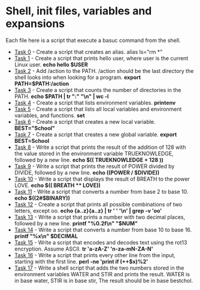 # Shell, init files, variables and expansions
Each file here is a script that execute a basuc command from the shell. 

* [Task 0](./0-alias) - Create a script that creates an alias. alias  ls="rm *"
* [Task 1](./1-hello_you) - Create a script that prints hello user, where user is the current Linux user. **echo hello $USER**
* [Task 2](./2-path) - Add /action to the PATH. /action should be the last directory the shell looks into when looking for a program. **export PATH=$PATH:/action**
* [Task 3](./3-paths) - Create a script that counts the number of directories in the PATH. **echo $PATH | tr ":" "\n" | wc -l**
* [Task 4](./4-global_variables) - Create a script that lists environment variables. **printenv**
* [Task 5](./5-local_variables) - Create a script that lists all local variables and environment variables, and functions. **set**
* [Task 6](./6-create_local_variable) - Create a script that creates a new local variable. **BEST="School"**
* [Task 7](./7-create_global_variable) - Create a script that creates a new global variable. **export BEST=School**
* [Task 8](./8-true_knowledge) - Write a script that prints the result of the addition of 128 with the value stored in the environment variable TRUEKNOWLEDGE, followed by a new line. **echo $(( TRUEKNOWLEDGE + 128 ))**
* [Task 9](./9-divide_and_rule) - Write a script that prints the result of POWER divided by DIVIDE, followed by a new line. **echo $(($POWER / $DIVIDE))**
* [Task 10](./10-love_exponent_breath) - Write a script that displays the result of BREATH to the power LOVE. **echo $(( BREATH ** LOVE))**
* [Task 11](./11-binary_to_decimal) - Write a script that converts a number from base 2 to base 10. **echo $((2#$BINARY))**
* [Task 12](./12-combinations) - Create a script that prints all possible combinations of two letters, except oo. **echo {a..z}{a..z} | tr ' ' '\n' | grep -v 'oo'**
* [Task 13](./13-print_float) - Write a script that prints a number with two decimal places, followed by a new line. **printf "%0.2f\n" "$NUM"**
* [Task 14](./14-decimal_to_hexadecimal) - Write a script that converts a number from base 10 to base 16. **printf "%x\n" $DECIMAL**
* [Task 15](./15-rot13) - Write a script that encodes and decodes text using the rot13 encryption. Assume ASCII. **tr 'a-zA-Z' 'n-za-mN-ZA-N'**
* [Task 16](./16-odd) - Write a script that prints every other line from the input, starting with the first line. **perl -ne 'print if (++$x)%2'**
* [Task 17](./17-water_and_stir) - Write a shell script that adds the two numbers stored in the environment variables WATER and STIR and prints the result. WATER is in base water, STIR is in base stir, The result should be in base bestchol.
